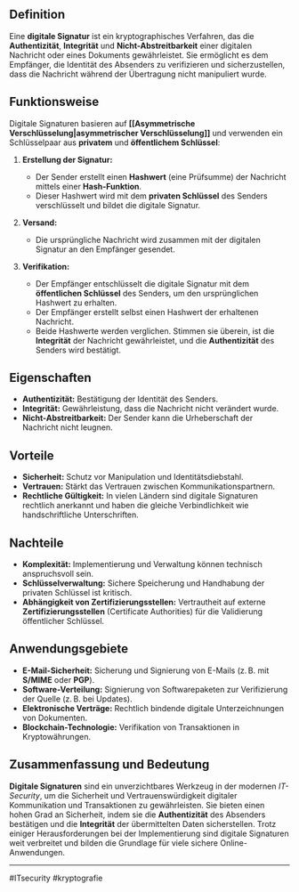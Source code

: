 ## Definition

Eine **digitale Signatur** ist ein kryptographisches Verfahren, das die **Authentizität**, **Integrität** und **Nicht-Abstreitbarkeit** einer digitalen Nachricht oder eines Dokuments gewährleistet. Sie ermöglicht es dem Empfänger, die Identität des Absenders zu verifizieren und sicherzustellen, dass die Nachricht während der Übertragung nicht manipuliert wurde.

## Funktionsweise

Digitale Signaturen basieren auf **[[Asymmetrische Verschlüsselung|asymmetrischer Verschlüsselung]]** und verwenden ein Schlüsselpaar aus **privatem** und **öffentlichem Schlüssel**:

1. **Erstellung der Signatur:**
   - Der Sender erstellt einen **Hashwert** (eine Prüfsumme) der Nachricht mittels einer **Hash-Funktion**.
   - Dieser Hashwert wird mit dem **privaten Schlüssel** des Senders verschlüsselt und bildet die digitale Signatur.

2. **Versand:**
   - Die ursprüngliche Nachricht wird zusammen mit der digitalen Signatur an den Empfänger gesendet.

3. **Verifikation:**
   - Der Empfänger entschlüsselt die digitale Signatur mit dem **öffentlichen Schlüssel** des Senders, um den ursprünglichen Hashwert zu erhalten.
   - Der Empfänger erstellt selbst einen Hashwert der erhaltenen Nachricht.
   - Beide Hashwerte werden verglichen. Stimmen sie überein, ist die **Integrität** der Nachricht gewährleistet, und die **Authentizität** des Senders wird bestätigt.

## Eigenschaften

- **Authentizität:** Bestätigung der Identität des Senders.
- **Integrität:** Gewährleistung, dass die Nachricht nicht verändert wurde.
- **Nicht-Abstreitbarkeit:** Der Sender kann die Urheberschaft der Nachricht nicht leugnen.

## Vorteile

- **Sicherheit:** Schutz vor Manipulation und Identitätsdiebstahl.
- **Vertrauen:** Stärkt das Vertrauen zwischen Kommunikationspartnern.
- **Rechtliche Gültigkeit:** In vielen Ländern sind digitale Signaturen rechtlich anerkannt und haben die gleiche Verbindlichkeit wie handschriftliche Unterschriften.

## Nachteile

- **Komplexität:** Implementierung und Verwaltung können technisch anspruchsvoll sein.
- **Schlüsselverwaltung:** Sichere Speicherung und Handhabung der privaten Schlüssel ist kritisch.
- **Abhängigkeit von Zertifizierungsstellen:** Vertrautheit auf externe **Zertifizierungsstellen** (Certificate Authorities) für die Validierung öffentlicher Schlüssel.

## Anwendungsgebiete

- **E-Mail-Sicherheit:** Sicherung und Signierung von E-Mails (z. B. mit **S/MIME** oder **PGP**).
- **Software-Verteilung:** Signierung von Softwarepaketen zur Verifizierung der Quelle (z. B. bei Updates).
- **Elektronische Verträge:** Rechtlich bindende digitale Unterzeichnungen von Dokumenten.
- **Blockchain-Technologie:** Verifikation von Transaktionen in Kryptowährungen.

## Zusammenfassung und Bedeutung

**Digitale Signaturen** sind ein unverzichtbares Werkzeug in der modernen *IT-Security*, um die Sicherheit und Vertrauenswürdigkeit digitaler Kommunikation und Transaktionen zu gewährleisten. Sie bieten einen hohen Grad an Sicherheit, indem sie die **Authentizität** des Absenders bestätigen und die **Integrität** der übermittelten Daten sicherstellen. Trotz einiger Herausforderungen bei der Implementierung sind digitale Signaturen weit verbreitet und bilden die Grundlage für viele sichere Online-Anwendungen.

---

#ITsecurity
#kryptografie
